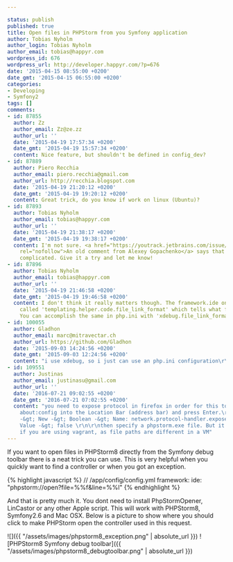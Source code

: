 ```yaml
---

status: publish
published: true
title: Open files in PHPStorm from you Symfony application
author: Tobias Nyholm
author_login: Tobias Nyholm
author_email: tobias@happyr.com
wordpress_id: 676
wordpress_url: http://developer.happyr.com/?p=676
date: '2015-04-15 08:55:00 +0200'
date_gmt: '2015-04-15 06:55:00 +0200'
categories:
- Developing
- Symfony2
tags: []
comments:
- id: 87855
  author: Zz
  author_email: Zz@ze.zz
  author_url: ''
  date: '2015-04-19 17:57:34 +0200'
  date_gmt: '2015-04-19 15:57:34 +0200'
  content: Nice feature, but shouldn't be defined in config_dev?
- id: 87889
  author: Piero Recchia
  author_email: piero.recchia@gmail.com
  author_url: http://recchia.blogspot.com
  date: '2015-04-19 21:20:12 +0200'
  date_gmt: '2015-04-19 19:20:12 +0200'
  content: Great trick, do you know if work on linux (Ubuntu)?
- id: 87893
  author: Tobias Nyholm
  author_email: tobias@happyr.com
  author_url: ''
  date: '2015-04-19 21:38:17 +0200'
  date_gmt: '2015-04-19 19:38:17 +0200'
  content: I'm not sure. <a href="https://youtrack.jetbrains.com/issue/IDEA-65879#comment=27-419527"
    rel="nofollow">An old comment from Alexey Gopachenko</a> says that it is way more
    complicated. Give it a try and let me know!
- id: 87896
  author: Tobias Nyholm
  author_email: tobias@happyr.com
  author_url: ''
  date: '2015-04-19 21:46:58 +0200'
  date_gmt: '2015-04-19 19:46:58 +0200'
  content: I don't think it really matters though. The framework.ide only sets a parameter
    called 'templating.helper.code.file_link_format' which tells what format to use.
    You can accomplish the same in php.ini with 'xdebug.file_link_format'.
- id: 100055
  author: Gladhon
  author_email: marc@mitravectar.ch
  author_url: https://github.com/Gladhon
  date: '2015-09-03 14:24:56 +0200'
  date_gmt: '2015-09-03 12:24:56 +0200'
  content: "i use xdebug, so i just can use an php.ini configuration\r\n\r\nxdebug.file_link_format=\"phpstorm://open?file=%f&amp;line=%l\""
- id: 109551
  author: Justinas
  author_email: justinasu@gmail.com
  author_url: ''
  date: '2016-07-21 09:02:55 +0200'
  date_gmt: '2016-07-21 07:02:55 +0200'
  content: "you need to expose protocol in firefox in order for this to work:\r\nType
    about:config into the Location Bar (address bar) and press Enter.\r\nRight-click
    -&gt; New -&gt; Boolean -&gt; Name: network.protocol-handler.expose.phpstorm -&gt;
    Value -&gt; false \r\n\r\nthen specify a phpstorm.exe file. But it does not work
    if you are using vagrant, as file paths are different in a VM"
---
```


If you want to open files in PHPStorm8 directly from the Symfony debug toolbar there is a neat trick you can use. This is very helpful when you quickly want to find a controller or when you got an exception.


{% highlight javascript %}
// /app/config/config.yml
framework:
  ide: &quot;phpstorm://open?file=%%f&amp;line=%%l&quot;
{% endhighlight %}


And that is pretty much it. You dont need to install PhpStormOpener, LinCastor or any other Apple script. This will work with PHPStorm8, Symfony2.6 and Mac OSX. Below is a picture to show where you should click to make PHPStorm open the controller used in this request.


![]({{ "/assets/images/phpstorm8_exception.png" | absolute_url }})
![PHPStorm8 Symfony debug toolbar]({{ "/assets/images/phpstorm8_debugtoolbar.png" | absolute_url }})


